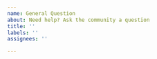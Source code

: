 ```yaml
---
name: General Question
about: Need help? Ask the community a question
title: ''
labels: ''
assignees: ''

---
```




